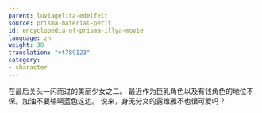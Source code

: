 ```yaml
---
parent: luviagelita-edelfelt
source: prisma-material-petit
id: encyclopedia-of-prisma-illya-movie
language: zh
weight: 38
translation: "vt789123"
category:
- character
---
```


在最后关头一闪而过的美丽少女之二。
最近作为巨乳角色以及有钱角色的地位不保。加油不要输啊蓝色这边。
说来，身无分文的露维雅不也很可爱吗？
